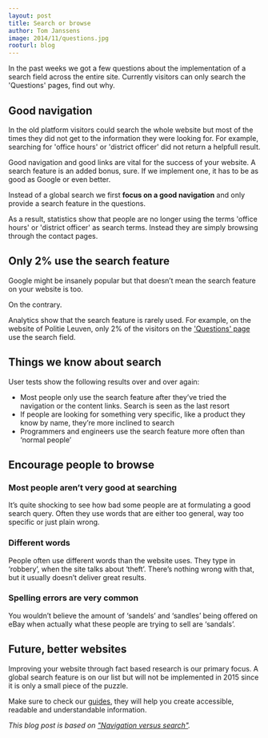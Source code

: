 ```yaml
---
layout: post
title: Search or browse
author: Tom Janssens
image: 2014/11/questions.jpg
rooturl: blog
---
```


In the past weeks we got a few questions about the implementation of a search field across the entire site. Currently visitors can only search the 'Questions' pages, find out why.

## Good navigation

In the old platform visitors could search the whole website but most of the times they did not get to the information they were looking for. For example, searching for 'office hours' or 'district officer' did not return a helpfull result.

Good navigation and good links are vital for the success of your website. A search feature is an added bonus, sure. If we implement one, it has to be as good as Google or even better.

Instead of a global search we first **focus on a good navigation** and only provide a search feature in the questions.

As a result, statistics show that people are no longer using the terms 'office hours' or 'district officer' as search terms. Instead they are simply browsing through the contact pages.

## Only 2% use the search feature

Google might be insanely popular but that doesn’t mean the search feature on your website is too.

On the contrary.

Analytics show that the search feature is rarely used. For example, on the website of Politie Leuven, only 2% of the visitors on the ['Questions' page](http://www.lokalepolitie.be/5388/vragen) use the search field.

## Things we know about search

User tests show the following results over and over again:

* Most people only use the search feature after they’ve tried the navigation or the content links. Search is seen as the last resort
* If people are looking for something very specific, like a product they know by name, they’re more inclined to search
* Programmers and engineers use the search feature more often than ‘normal people’

## Encourage people to browse

### Most people aren’t very good at searching

It’s quite shocking to see how bad some people are at formulating a good search query. Often they use words that are either too general, way too specific or just plain wrong.

### Different words

People often use different words than the website uses. They type in ‘robbery’, when the site talks about ‘theft’. There’s nothing wrong with that, but it usually doesn’t deliver great results.

### Spelling errors are very common

You wouldn’t believe the amount of ‘sandels’ and ‘sandles’ being offered on eBay when actually what these people are trying to sell are ‘sandals’.

## Future, better websites

Improving your website through fact based research is our primary focus. A global search feature is on our list but will not be implemented in 2015 since it is only a small piece of the puzzle.

Make sure to check our [guides](/guides/), they will help you create accessible, readable and understandable information.

*This blog post is based on ["Navigation versus search"](http://webusability-blog.com/navigation-versus-search/).*
